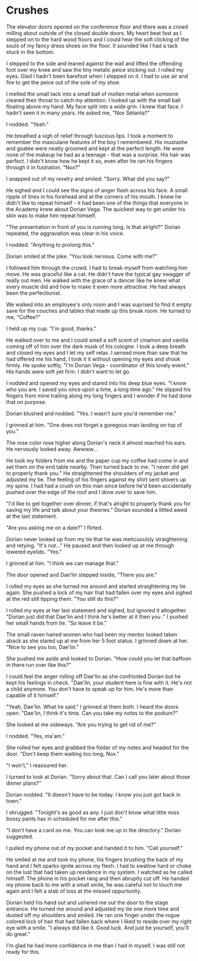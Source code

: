 # Crushes

The elevator doors opened on the conference floor and there was a crowd milling about outside of the closed double doors.  My heart beat fast as I stepped on to the hard wood floors and I could hear the soft clicking of the souls of my fancy dress shoes on the floor.  It sounded like I had a tack stuck in the bottom.  

I stepped to the side and leaned against the wall and lifted the offending foot over my knee and saw the tiny metalic peice sticking out.  I rolled my eyes.  Glad I hadn't been barefoot when I stepped on it.  I had to use air and fire to get the peice out of the sole of my shoe.

I melted the small tack into a small ball of molten metal when someone cleared their throat to catch my attention.  I looked up with the small ball floating above my hand.  My face split into a wide grin.  I knew that face.  I hadn't seen it in many years.  He asked me, "Nox Sétanta?"

I nodded. "Yeah."

He breathed a sigh of relief through luscious lips.  I took a moment to remember the masculane features of the boy I remembered.  His mustashe and goatee were neatly groomed and kept at the perfect length.  He wore none of the makeup he had as a teenage - that was a surprise.  His hair was perfect.  I didn't know how he kept it so, even after he ran his fingers through it in fustration.  "Nox?"

I snapped out of my revelry and smiled.  "Sorry.  What did you say?"

He sighed and I could see the signs of anger flash across his face.  A small ripple of lines in his forehead and at the corners of his mouth.  I knew he didn't like to repeat himself - it had been one of the things that everyone in the Academy knew about Dorian Vega.  The quickest way to get under his skin was to make him repeat himself.  

"The presentation in front of you is running long.  Is that alright?"  Dorian repeated, the aggravation was clear in his voice.

I nodded. "Anything to prolong this."

Dorian smiled at the joke.  "You look nervous.  Come with me?"

I followed him through the crowd.  I had to break myself from watching him move.  He was graceful like a cat.  He didn't have the typical gay swagger of really out men.  He walked with the grace of a dancer like he knew what every muscle did and how to make it even more attractive.  He had always been the perfectionist.

We walked into an employee's only room and I was suprised to find it empty save for the couches and tables that made up this break room.  He turned to me, "Coffee?"

I held up my cup.  "I'm good, thanks."

He walked over to me and I could smell a soft scent of cinamon and vanilla coming off of him over the dark musk of his cologne.  I took a deep breath and closed my eyes and I let my self relax.  I sensed more than saw that he had offered me his hand, I took it it without opening my eyes and shook firmly.  He spoke softly, "I'm Dorian Vega - coordinator of this lovely event."  His hands were soft yet firm.  I didn't want to let go.

I nodded and opened my eyes and stared into his deep blue eyes.  "I know who you are.  I saved you once upon a time, a long time ago."  He slipped his fingers from mine trailing along my long fingers and I wonder if he had done that on purpose.

Dorian blushed and nodded.  "Yes.  I wasn't sure you'd remember me."

I grinned at him.  "One does not forget a goregous man landing on top of you."

The rose color rose higher along Dorian's neck it almost reached his ears.  He nervously looked away.  Awwww...

He took my folders from me and the paper cup my coffee had come in and set them on the end table nearby.  Then turned back to me.  "I never did get to properly thank you."  He straightened the shoulders of my jacket and adjusted my tie.  The feeling of his fingers against my shirt sent shivers up my spine.  I had had a crush on this man since before he'd been accidentally pushed over the edge of the roof and I dove over to save him.

"I'd like to get together over dinner, if that's alright to properly thank you for saving my life and talk about your theories."  Dorian sounded a littled awed at the last statement.

"Are you asking me on a date?"  I flirted.

Dorian never looked up from my tie that he was meticuoulsly straightening and retying.  "It's not..."  He paused and then looked up at me through lowered eyelids.  "Yes."

I grinned at him.  "I think we can manage that."

The door opened and Dae'lin stepped inside, "There you are."

I rolled my eyes as she turned me around and started straightening my tie again.  She pushed a lock of my hair that had fallen over my eyes and sighed at the red still tipping them.  "You still do this?"  

I rolled my eyes at her last statement and sighed, but ignored it altogether.  "Dorian just did that Dae'lin and I think he's better at it then you ."  I pushed her small hands from tie.  "So leave it be."

The small raven haired women who had been my mentor looked taken aback as she stared up at me from her 5 foot status.  I grinned down at her.  "Nice to see you too, Dae'lin."

She pushed me aside and looked to Dorian.  "How could you let that baffoon in there run over like this?"

I could feel the anger rolling off Dae'lin as she confronted Dorian but he kept his feelings in check.  "Dae'lin, your student here is fine with it.  He's not a child anymore.  You don't have to speak up for him.  He's more than capable of it himself."

"Yeah, Dae'lin.  What he said."  I grinned at them both.  I heard the doors open.  "Dae'lin, I think it's time.  Can you take my notes to the podium?"

She looked at me sideways.  "Are you trying to get rid of me?"

I nodded.  "Yes, ma'am."

She rolled her eyes and grabbed the folder of my notes and headed for the door.  "Don't keep them waiting too long, Nox."

"I won't," I reassured her.

I turned to look at Dorian.  "Sorry about that.  Can I call you later about those dinner plans?"

Dorian nodded.  "It doesn't have to be today.  I know you just got back in town."

I shrugged.  "Tonight's as good as any. I just don't know what little miss bossy pants has in scheduled for me after this."

"I don't have a card on me.  You can look me up in the directory."  Dorian suggested.

I pulled my phone out of my pocket and handed it to him.  "Call yourself."

He smiled at me and took my phone, his fingers brushing the back of my hand and I felt sparks ignite across my flesh.  I had to swallow hard or choke on the lust that had taken up residence in my system.  I watched as he called himself.  The phone in his pocket rang and then abruptly cut off.  He handed my phone back to me with a small smile, he was careful not to touch me again and I felt a stab of loss at the missed oppurtunity.

Dorian held his hand out and ushered me out the door to the stage entrance.  He turned me around and adjusted my tie one more time and dusted off my shoulders and smiled.  He ran one finger under the rogue colored lock of hair that had fallen back where I liked to reside over my right eye with a smile.  "I always did like it.  Good luck.  And just be yourself, you'll do great."

I'm glad he had more confidence in me than I had in myself.  I was still not ready for this.

